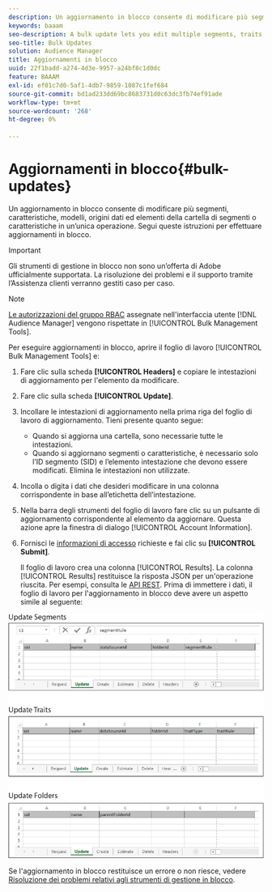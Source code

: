 ```yaml
---
description: Un aggiornamento in blocco consente di modificare più segmenti, caratteristiche, modelli, origini dati ed elementi della cartella di segmenti o caratteristiche in un’unica operazione. Segui queste istruzioni per effettuare aggiornamenti in blocco.
keywords: baaam
seo-description: A bulk update lets you edit multiple segments, traits, models, data sources, and segment or trait folder elements in a single operation. Follow these instructions to make bulk updates.
seo-title: Bulk Updates
solution: Audience Manager
title: Aggiornamenti in blocco
uuid: 22f1badd-a274-4d3e-9957-a24bf8c1d0dc
feature: BAAAM
exl-id: ef01c7d0-5af1-4db7-9859-1087c1fef684
source-git-commit: bd1ad233dd69bc8683731d0c63dc3fb74ef91ade
workflow-type: tm+mt
source-wordcount: '268'
ht-degree: 0%

---
```


# Aggiornamenti in blocco{#bulk-updates}

Un aggiornamento in blocco consente di modificare più segmenti, caratteristiche, modelli, origini dati ed elementi della cartella di segmenti o caratteristiche in un’unica operazione. Segui queste istruzioni per effettuare aggiornamenti in blocco.

>[!IMPORTANT]
>
>Gli strumenti di gestione in blocco non sono un’offerta di Adobe ufficialmente supportata. La risoluzione dei problemi e il supporto tramite l’Assistenza clienti verranno gestiti caso per caso.

<!-- 

t_bulk_updates.xml

 -->

>[!NOTE]
>
>[Le autorizzazioni del gruppo RBAC](../../features/administration/administration-overview.md) assegnate nell&#39;interfaccia utente [!DNL Audience Manager] vengono rispettate in [!UICONTROL Bulk Management Tools].

Per eseguire aggiornamenti in blocco, aprire il foglio di lavoro [!UICONTROL Bulk Management Tools] e:

1. Fare clic sulla scheda **[!UICONTROL Headers]** e copiare le intestazioni di aggiornamento per l&#39;elemento da modificare.
2. Fare clic sulla scheda **[!UICONTROL Update]**.
3. Incollare le intestazioni di aggiornamento nella prima riga del foglio di lavoro di aggiornamento. Tieni presente quanto segue:

   * Quando si aggiorna una cartella, sono necessarie tutte le intestazioni.
   * Quando si aggiornano segmenti o caratteristiche, è necessario solo l’ID segmento (SID) e l’elemento intestazione che devono essere modificati. Elimina le intestazioni non utilizzate.

4. Incolla o digita i dati che desideri modificare in una colonna corrispondente in base all’etichetta dell’intestazione.
5. Nella barra degli strumenti del foglio di lavoro fare clic su un pulsante di aggiornamento corrispondente al        elemento da aggiornare.
Questa azione apre la finestra di dialogo [!UICONTROL Account Information].

6. Fornisci le [informazioni di accesso](../../reference/bulk-management-tools/bulk-management-intro.md#auth-reqs) richieste e fai clic su **[!UICONTROL Submit]**.

   Il foglio di lavoro crea una colonna [!UICONTROL Results]. La colonna [!UICONTROL Results] restituisce la risposta JSON per un&#39;operazione riuscita. Per esempi, consulta le [API REST](../../api/rest-api-main/rest-api-main.md). Prima di immettere i dati, il foglio di lavoro per l&#39;aggiornamento in blocco deve avere un aspetto simile al seguente:

![](assets/update.png)

Se l&#39;aggiornamento in blocco restituisce un errore o non riesce, vedere [Risoluzione dei problemi relativi agli strumenti di gestione in blocco](../../reference/bulk-management-tools/bulk-troubleshooting.md).
